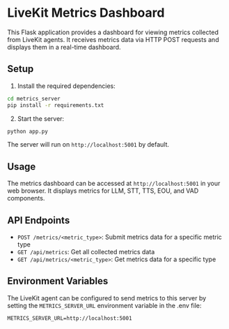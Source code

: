 # LiveKit Metrics Dashboard

This Flask application provides a dashboard for viewing metrics collected from LiveKit agents. It receives metrics data via HTTP POST requests and displays them in a real-time dashboard.

## Setup

1. Install the required dependencies:

```bash
cd metrics_server
pip install -r requirements.txt
```

2. Start the server:

```bash
python app.py
```

The server will run on `http://localhost:5001` by default.

## Usage

The metrics dashboard can be accessed at `http://localhost:5001` in your web browser. It displays metrics for LLM, STT, TTS, EOU, and VAD components.

## API Endpoints

- `POST /metrics/<metric_type>`: Submit metrics data for a specific metric type
- `GET /api/metrics`: Get all collected metrics data
- `GET /api/metrics/<metric_type>`: Get metrics data for a specific type

## Environment Variables

The LiveKit agent can be configured to send metrics to this server by setting the `METRICS_SERVER_URL` environment variable in the .env file:

```
METRICS_SERVER_URL=http://localhost:5001
``` 